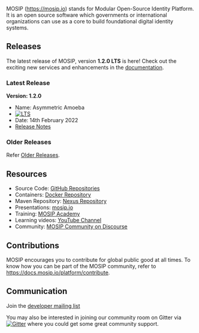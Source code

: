 MOSIP (https://mosip.io) stands for Modular Open-Source Identity Platform. It is an open source software which governments or international organizations can use as a core to build foundational digital identity systems. 

## Releases

The latest release of MOSIP, version **1.2.0 LTS** is here! Check out the exciting new services and enhancements in the [documentation](https://docs.mosip.io/1.2.0/). 

### Latest Release

**Version: 1.2.0**
* Name: Asymmetric Amoeba 
* <a href="https://docs.mosip.io/1.2.0/releases/support-policy" rel="nofollow"><img src="https://img.shields.io/badge/Support-Long%20Term%20Support-blue?style=plastic" alt="LTS"></a>
* Date: 14th February 2022
* [Release Notes](release/1.2.0/release-notes.md)

### Older Releases

Refer [Older Releases](https://docs.mosip.io/1.1.5/mosip-releases).

## Resources
* Source Code: [GitHub Repositories](https://github.com/mosip)
* Containers: [Docker Repository](https://hub.docker.com/u/mosipid)
* Maven Repository: [Nexus Repository](https://oss.sonatype.org/service/local/repositories/snapshots/content/io/mosip/)
* Presentations: [mosip.io](https://www.mosip.io/resources.php)
* Training: [MOSIP Academy](https://academy.mosip.io)
* Learning videos: [YouTube Channel](https://www.youtube.com/channel/UCKFSVO6BO1QLvBzc4voziDg)
* Community: [MOSIP Community on Discourse](https://community.mosip.io)

## Contributions 
MOSIP encourages you to contribute for global public good at all times. To know how you can be part of the MOSIP community, refer to https://docs.mosip.io/platform/contribute.

## Communication
Join the [developer mailing list](https://groups.io/g/mosip-dev)

You may also be interested in joining our community room on Gitter via [![Gitter](https://badges.gitter.im/mosip-community/community.svg)](https://gitter.im/mosip-community/community?utm_source=badge&utm_medium=badge&utm_campaign=pr-badge) where you could get some great community support.


